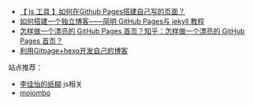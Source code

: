 * [【 js 工具 】如何在Github Pages搭建自己写的页面？](https://www.cnblogs.com/lijiayi/p/githubpages.html)  
* [如何搭建一个独立博客——简明 GitHub Pages与 jekyll 教程](http://www.cnfeat.com/blog/2014/05/11/how-to-build-a-blog/)
* [怎样做一个漂亮的 GitHub Pages 首页？知乎：怎样做一个漂亮的 GitHub Pages 首页？](https://www.zhihu.com/question/20376047?sort=created)
* [利用Gitpage+hexo开发自己的博客](https://blog.csdn.net/sunshine940326/article/details/52552283)


站点推荐：
* [李佳怡的纸糊](https://zhuanlan.zhihu.com/front-end-web) js相关
* [mojombo](https://github.com/mojombo/)
